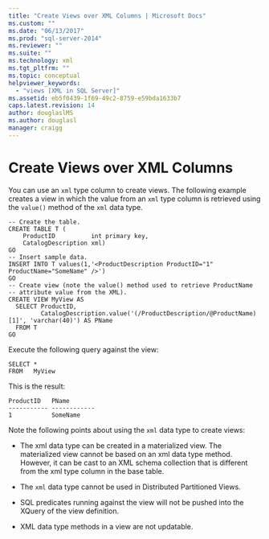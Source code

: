 ```yaml
---
title: "Create Views over XML Columns | Microsoft Docs"
ms.custom: ""
ms.date: "06/13/2017"
ms.prod: "sql-server-2014"
ms.reviewer: ""
ms.suite: ""
ms.technology: xml
ms.tgt_pltfrm: ""
ms.topic: conceptual
helpviewer_keywords: 
  - "views [XML in SQL Server]"
ms.assetid: eb5f0439-1f69-49c2-8759-e59bda1633b7
caps.latest.revision: 14
author: douglaslMS
ms.author: douglasl
manager: craigg
---
```

# Create Views over XML Columns
  You can use an `xml` type column to create views. The following example creates a view in which the value from an `xml` type column is retrieved using the `value()` method of the `xml` data type.  
  
```  
-- Create the table.  
CREATE TABLE T (  
    ProductID          int primary key,   
    CatalogDescription xml)  
GO  
-- Insert sample data.  
INSERT INTO T values(1,'<ProductDescription ProductID="1" ProductName="SomeName" />')  
GO  
-- Create view (note the value() method used to retrieve ProductName   
-- attribute value from the XML).  
CREATE VIEW MyView AS   
  SELECT ProductID,  
         CatalogDescription.value('(/ProductDescription/@ProductName)[1]', 'varchar(40)') AS PName  
  FROM T  
GO   
```  
  
 Execute the following query against the view:  
  
```  
SELECT *   
FROM   MyView  
```  
  
 This is the result:  
  
```  
ProductID   PName        
----------- ------------  
1           SomeName   
```  
  
 Note the following points about using the `xml` data type to create views:  
  
-   The xml data type can be created in a materialized view. The materialized view cannot be based on an xml data type method. However, it can be cast to an XML schema collection that is different from the xml type column in the base table.  
  
-   The `xml` data type cannot be used in Distributed Partitioned Views.  
  
-   SQL predicates running against the view will not be pushed into the XQuery of the view definition.  
  
-   XML data type methods in a view are not updatable.  
  
  
